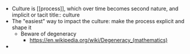 - Culture is [[process]], which over time becomes second nature, and implicit or tacit
  title:: culture
- The "easiest" way to impact the culture: make the process explicit and shape it
	- Beware of degeneracy
		- https://en.wikipedia.org/wiki/Degeneracy_(mathematics)
-